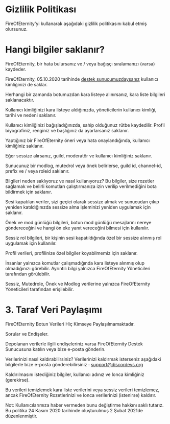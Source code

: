 # Gizlilik Politikası

FireOfEternity'yi kullanarak aşağıdaki gizlilik politikasını kabul etmiş olursunuz.

# Hangi bilgiler saklanır?

FireOfEternity, bir hata bulursanız ve / veya bağışçı sıralamanızı (varsa) kaydeder.

FireOfEternity, 05.10.2020 tarihinde [destek sunucumuzdaysanız](https://discord.gg/zoom) kullanıcı kimliğinizi de saklar.

Herhangi bir zamanda botumuzdan kara listeye alınırsanız, kara liste bilgileri saklanacaktır.

Kullanıcı kimliğinizi kara listeye aldığınızda, yöneticilerin kullanıcı kimliği, tarihi ve nedeni saklanır.

Kullanıcı kimliğinizi bağışladığınızda, sahip olduğunuz rütbe kaydedilir. Profil biyografiniz, renginiz ve başlığınız da ayarlarsanız saklanır.

Yaptığınız bir FireOfEternity öneri veya hata onaylandığında, kullanıcı kimliğiniz saklanır.

Eğer sessize alırsanız, guild, moderatör ve kullanıcı kimliğiniz saklanır.

Sunucunuz bir modlog, mutedrol veya önek belirlerse, guild id, channel-id, prefix ve / veya roleid saklanır.

Bilgileri neden saklıyoruz ve nasıl kullanıyoruz?
Bu bilgiler, size rozetler sağlamak ve belirli komutları çalıştırmanıza izin verilip verilmediğini bota bildirmek için saklanır.

Sesi kapatılan veriler, sizi geçici olarak sessize almak ve sunucudan çıkıp yeniden katıldığınızda sessize alma işleminizi yeniden uygulamak için saklanır.

Önek ve mod günlüğü bilgileri, botun mod günlüğü mesajlarını nereye göndereceğini ve hangi ön eke yanıt vereceğini bilmesi için kullanılır.

Sessiz rol bilgileri, bir kişinin sesi kapatıldığında özel bir sessize alınmış rol uygulamak için kullanılır.

Profil verileri, profilinize özel bilgiler koyabilmemiz için saklanır.

İnsanlar yalnızca komutlar çalışmadığında kara listeye alınmış olup olmadığınızı görebilir. Ayrıntılı bilgi yalnızca FireOfEternity Yöneticileri tarafından görülebilir.

Sessiz, Mutedrole, Önek ve Modlog verilerine yalnızca FireOfEternity Yöneticileri tarafından erişilebilir.

# 3. Taraf Veri Paylaşımı
FireOfEternity Botun Verileri Hiç Kimseye Paylaşılmamaktadır.

Sorular ve Endişeler.

Depolanan verilerle ilgili endişeleriniz varsa FireOfEternity Destek Sunucusuna katılın veya bize e-posta gönderin.

Verilerinizi nasıl kaldırabilirsiniz?
Verilerinizi kaldırmak isterseniz aşağıdaki bilgilerle bize e-posta gönderebilirsiniz : support@discordevs.org

Kaldırılmasını istediğiniz bilgiler, kullanıcı adınız ve lonca kimliğiniz (gerekirse).

Bu verileri temizlemek kara liste verilerini veya sessiz verileri temizlemez, ancak FireOfEternity Rozetlerinizi ve lonca verilerinizi (istenirse) kaldırır.


Not: Kullanıcılarımıza haber vermeden bunu değiştirme hakkını saklı tutarız.
Bu politika 24 Kasım 2020 tarihinde oluşturulmuş 2 Şubat 2021de düzenlenmiştir.
